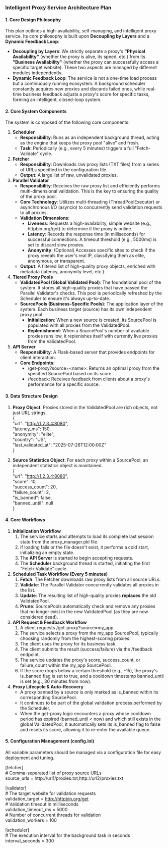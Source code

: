 ### Intelligent Proxy Service Architecture Plan

#### **1\. Core Design Philosophy**

This plan outlines a high-availability, self-managing, and intelligent proxy service. Its core philosophy is built upon **Decoupling by Layers** and a **Dynamic Feedback Loop**:

* **Decoupling by Layers**: We strictly separate a proxy's **"Physical Availability"** (whether the proxy is alive, its speed, etc.) from its **"Business Availability"** (whether the proxy can successfully access a specific target website). These two aspects are managed by different modules independently.  
* **Dynamic Feedback Loop**: The service is not a one-time load process but a continuously running ecosystem. A background scheduler constantly acquires new proxies and discards failed ones, while real-time business feedback adjusts a proxy's score for specific tasks, forming an intelligent, closed-loop system.

#### **2\. Core System Components**

The system is composed of the following core components:

1. **Scheduler**  
   * **Responsibility**: Runs as an independent background thread, acting as the engine that keeps the proxy pool "alive" and fresh.  
   * **Task**: Periodically (e.g., every 5 minutes) triggers a full "Fetch-Validate" cycle.  
2. **Fetcher**  
   * **Responsibility**: Downloads raw proxy lists (TXT files) from a series of URLs specified in the configuration file.  
   * **Output**: A large list of raw, unvalidated proxies.  
3. **Parallel Validator**  
   * **Responsibility**: Receives the raw proxy list and efficiently performs multi-dimensional validation. This is the key to ensuring the quality of the proxy pool.  
   * **Core Technology**: Utilizes multi-threading (ThreadPoolExecutor) or asynchronous I/O (asyncio) to concurrently send validation requests to all proxies.  
   * **Validation Dimensions**:  
     * **Liveness**: Requests a high-availability, simple website (e.g., httpbin.org/get) to determine if the proxy is online.  
     * **Latency**: Records the response time (in milliseconds) for successful connections. A timeout threshold (e.g., 5000ms) is set to discard slow proxies.  
     * **Anonymity**: (Optional) Accesses specific sites to check if the proxy reveals the user's real IP, classifying them as elite, anonymous, or transparent.  
   * **Output**: A filtered list of high-quality proxy objects, enriched with metadata (latency, anonymity level, etc.).  
4. **Tiered Proxy Pools**  
   * **ValidatedPool (Global Validated Pool)**: The foundational pool of the system. It stores all high-quality proxies that have passed the Parallel Validator's checks. This pool is periodically refreshed by the Scheduler to ensure it's always up-to-date.  
   * **SourcePools (Business-Specific Pools)**: The application layer of the system. Each business target (source) has its own independent proxy pool.  
     * **Initialization**: When a new source is created, its SourcePool is populated with all proxies from the ValidatedPool.  
     * **Replenishment**: When a SourcePool's number of available proxies runs low, it replenishes itself with currently live proxies from the ValidatedPool.  
5. **API Server**  
   * **Responsibility**: A Flask-based server that provides endpoints for client interaction.  
   * **Core Endpoints**:  
     * /get-proxy?source=\<name\>: Returns an optimal proxy from the specified SourcePool based on its score.  
     * /feedback: Receives feedback from clients about a proxy's performance for a specific source.

#### **3\. Data Structure Design**

1. **Proxy Object**: Proxies stored in the ValidatedPool are rich objects, not just URL strings.  
   {  
     "url": "http://1.2.3.4:8080",  
     "latency\_ms": 150,  
     "anonymity": "elite",  
     "country": "US",  
     "last\_validated\_at": "2025-07-26T12:00:00Z"  
   }

2. **Source Statistics Object**: For each proxy within a SourcePool, an independent statistics object is maintained.  
   {  
     "url": "http://1.2.3.4:8080",  
     "score": 10,  
     "success\_count": 20,  
     "failure\_count": 2,  
     "is\_banned": false,  
     "banned\_until": null  
   }

#### **4\. Core Workflows**

1. **Initialization Workflow**  
   1. The service starts and attempts to load its complete last session state from the proxy\_manager.pkl file.  
   2. If loading fails or the file doesn't exist, it performs a cold start, initializing an empty state.  
   3. The **API Server** is started to begin accepting requests.  
   4. The **Scheduler** background thread is started, initiating the first "Fetch-Validate" cycle.  
2. **Scheduled Task Workflow (Every 5 minutes)**  
   1. **Fetch**: The Fetcher downloads raw proxy lists from all source URLs.  
   2. **Validate**: The Parallel Validator concurrently validates all proxies in the list.  
   3. **Update**: The resulting list of high-quality proxies **replaces** the old ValidatedPool.  
   4. **Prune**: SourcePools automatically check and remove any proxies that no longer exist in the new ValidatedPool (as they are now considered dead).  
3. **API Request & Feedback Workflow**  
   1. A client requests /get-proxy?source=my\_app.  
   2. The service selects a proxy from the my\_app SourcePool, typically choosing randomly from the highest-scoring proxies.  
   3. The client uses the proxy for its business task.  
   4. The client submits the result (success/failure) via the /feedback endpoint.  
   5. The service updates the proxy's score, success\_count, or failure\_count within the my\_app SourcePool.  
   6. If the score drops below a certain threshold (e.g., \-15), the proxy's is\_banned flag is set to true, and a cooldown timestamp banned\_until is set (e.g., 30 minutes from now).  
4. **Proxy Lifecycle & Auto-Recovery**  
   * A proxy banned by a source is only marked as is\_banned within its corresponding SourcePool.  
   * It continues to be part of the global validation process performed by the Scheduler.  
   * When the get-proxy logic encounters a proxy whose cooldown period has expired (banned\_until \< now) and which still exists in the global ValidatedPool, it automatically sets its is\_banned flag to false and resets its score, allowing it to re-enter the available queue.

#### **5\. Configuration Management (config.ini)**

All variable parameters should be managed via a configuration file for easy deployment and tuning.

\[fetcher\]  
\# Comma-separated list of proxy source URLs  
source\_urls \= http://url1/proxies.txt,http://url2/proxies.txt

\[validator\]  
\# The target website for validation requests  
validation\_target \= http://httpbin.org/get  
\# Validation timeout in milliseconds  
validation\_timeout\_ms \= 5000  
\# Number of concurrent threads for validation  
validation\_workers \= 100

\[scheduler\]  
\# The execution interval for the background task in seconds  
interval\_seconds \= 300  
